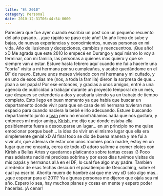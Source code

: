 ```yaml
---
title: "El 2010"
category: Personal
date: 2010-12-31T06:44:54-0600
---
```


Pareciera que fue ayer cuando escribía un post con un pequeño recuento del año pasado... ¡que rápido se paso este año! Un año lleno de sube y bajas, de nuevas experiencias y conocimientos, nuevas personas en mi vida. Año de ilusiones y decepciones, cambios y reencuentros. ¡Que año! xD Me agrada que este 2010 lo empecé en Durango y aquí mismo lo voy a terminar, con mi familia, las personas a quienes mas quiero y que se siempre van a estar. Estuve hasta febrero aquí cuando me fui a hacerle una &#34;corta&#34; visita a mi hermana por su cumpleaños, y acabé quedándome en el DF de nuevo. Estuve unos meses viviendo con mi hermana y mi cuñado, y en uno de esos dias me (nos, a toda la familia) dieron la sorpresa de que... ¡iban a ser papás! Por ese entonces, y gracias a unos amigos, entré a una agencia de publicidad a trabajar durante un proyecto temporal de un mes, que despues se extendería a dos y acabaría siendo ya un trabajo de tiempo completo. Esto llego en buen momento ya que había que buscar un departamento donde vivir para que en casa de mi hermana tuvieran mas espacio para cuando naciera la bebé e irlo adecuando. Estuve buscando departamento junto a [Ivan](https://twitter.con/vaan) pero no encontrábamos nada que nos gustara, y entonces mi mejor amiga, [Kirish](http://kirish.otaku-anime.com/blog/), me dijo que donde estaba ella posiblemente fuera a desocuparse un lugar... en un principio no me quise emocionar porque bueh... la idea de vivir en el mismo lugar que ella era simplemente genial xD Al final todo se dio de buena manera y me fui a vivir ahí, que ademas de estar con unos roomies poca madre, estoy en un lugar que me encanta, cerca de todo xD adoro salirme a comer elotes con Kirish a Bellas Artes y quedarnos platicando sobre tantas cosas :3 Poco mas adelante nació mi preciosa sobrina y por esos días tuvimos visitas de mis papás y hermanos allá en el DF, lo cual fue algo muy padre. Tambien alrededor de esas fechas descubri el pasatiempo de Geocaching, sobre el cual ya escribi. Ahorita muero de hambre asi que me voy xD solo algo mas.. ¿que esperar para el 2011? Ya algunas personas me dijeron que ojala sea mi año. Espero lo sea, hay muchos planes y cosas en mente y espero poder hacerlas. ¡A cenar!